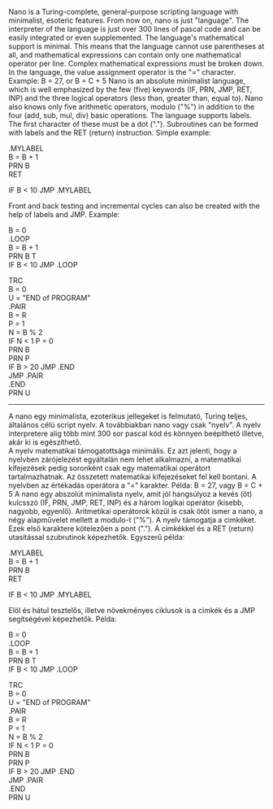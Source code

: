 Nano is a Turing-complete, general-purpose scripting language with minimalist, esoteric features. From now on, nano is just "language". The interpreter of the language is just over 300 lines of pascal code and can be easily integrated or even supplemented.
The language's mathematical support is minimal. This means that the language cannot use parentheses at all, and mathematical expressions can contain only one mathematical operator per line. Complex mathematical expressions must be broken down.
In the language, the value assignment operator is the "=" character. Example: B = 27, or B = C + 5
Nano is an absolute minimalist language, which is well emphasized by the few (five) keywords (IF, PRN, JMP, RET, INP) and the three logical operators (less than, greater than, equal to). Nano also knows only five arithmetic operators, modulo ("%") in addition to the four (add, sub, mul, div) basic operations.
The language supports labels. The first character of these must be a dot ("."). Subroutines can be formed with labels and the RET (return) instruction. Simple example:  

.MYLABEL  
B = B + 1  
PRN B  
RET  
  
IF B < 10 JMP .MYLABEL  
  
Front and back testing and incremental cycles can also be created with the help of labels and JMP. Example:
  
B = 0  
.LOOP  
B = B + 1  
PRN B T  
IF B < 10 JMP .LOOP  
  
TRC  
B = 0  
U = "END of PROGRAM"  
.PAIR  
B = R  
P = 1  
N = B % 2  
IF N < 1 P = 0  
PRN B  
PRN P  
IF B > 20 JMP .END  
JMP .PAIR  
.END  
PRN U  
  
---------------------------------------------------------------------

A nano egy minimalista, ezoterikus jellegeket is felmutató, Turing teljes, általános célú script nyelv. A továbbiakban nano vagy csak "nyelv". A nyelv interpretere alig több mint 300 sor pascal kód és könnyen beépíthető illetve, akár ki is egészíthető.  
A nyelv matematikai támogatottsága minimális. Ez azt jelenti, hogy a nyelvben zárójelezést egyáltalán nem lehet alkalmazni, a matematikai kifejezések pedig soronként csak egy matematikai operátort tartalmazhatnak.  Az összetett matematikai kifejezéseket fel kell bontani. 
A nyelvben az értékadás operátora a "=" karakter. Példa: B = 27, vagy B = C + 5
A nano egy abszolút minimalista nyelv, amit jól hangsúlyoz a kevés (öt) kulcsszó (IF, PRN, JMP, RET, INP) és a három logikai operátor (kisebb, nagyobb, egyenlő). Aritmetikai operátorok közül is  csak ötöt ismer a nano, a négy alapművelet mellett a modulo-t ("%").
A nyelv támogatja a cimkéket. Ezek első karaktere kötelezően a pont ("."). A cimkékkel és a RET (return) utasítással szubrutinok képezhetők. Egyszerű példa:

.MYLABEL  
B = B + 1  
PRN B   
RET  
  
IF B < 10 JMP .MYLABEL  
  
Elöl és hátul tesztelős, illetve növekményes ciklusok is a cimkék és a JMP segítségével képezhetők. Példa: 
  
B = 0  
.LOOP   
B = B + 1   
PRN B T  
IF B < 10 JMP .LOOP  
  
TRC  
B = 0  
U = "END of PROGRAM"  
.PAIR  
B = R  
P = 1  
N = B % 2  
IF N < 1 P = 0  
PRN B  
PRN P  
IF B > 20 JMP .END   
JMP .PAIR    
.END   
PRN U   

